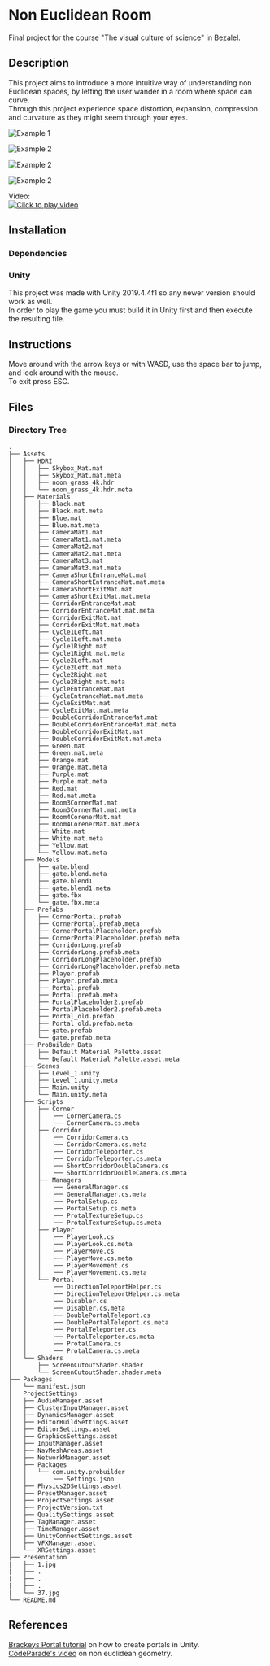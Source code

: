 # Non Euclidean Room
Final project for the course "The visual culture of science" in Bezalel.

## Description
This project aims to introduce a more intuitive way of understanding non Euclidean spaces, by letting the user wander in a room where space can curve.</br>
Through this project experience space distortion, expansion, compression and curvature as they might seem through your eyes.

![Example 1](./md/ner_1.gif)

![Example 2](./md/ner_2.gif)

![Example 2](./md/ner_3.gif)

![Example 2](./md/ner_4.gif)

Video:</br>
[![Click to play video](https://img.youtube.com/vi/gblDxUZDRX0/0.jpg)](https://www.youtube.com/watch?v=gblDxUZDRX0)

## Installation
### Dependencies
### Unity
This project was made with Unity 2019.4.4f1 so any newer version should work as well.</br>
In order to play the game you must build it in Unity first and then execute the resulting file.

## Instructions
Move around with the arrow keys or with WASD, use the space bar to jump, and look around with the mouse.</br>
To exit press ESC.

## Files
### Directory Tree
```
.
├── Assets
│   ├── HDRI
│   │   ├── Skybox_Mat.mat
│   │   ├── Skybox_Mat.mat.meta
│   │   ├── noon_grass_4k.hdr
│   │   └── noon_grass_4k.hdr.meta
│   ├── Materials
│   │   ├── Black.mat
│   │   ├── Black.mat.meta
│   │   ├── Blue.mat
│   │   ├── Blue.mat.meta
│   │   ├── CameraMat1.mat
│   │   ├── CameraMat1.mat.meta
│   │   ├── CameraMat2.mat
│   │   ├── CameraMat2.mat.meta
│   │   ├── CameraMat3.mat
│   │   ├── CameraMat3.mat.meta
│   │   ├── CameraShortEntranceMat.mat
│   │   ├── CameraShortEntranceMat.mat.meta
│   │   ├── CameraShortExitMat.mat
│   │   ├── CameraShortExitMat.mat.meta
│   │   ├── CorridorEntranceMat.mat
│   │   ├── CorridorEntranceMat.mat.meta
│   │   ├── CorridorExitMat.mat
│   │   ├── CorridorExitMat.mat.meta
│   │   ├── Cycle1Left.mat
│   │   ├── Cycle1Left.mat.meta
│   │   ├── Cycle1Right.mat
│   │   ├── Cycle1Right.mat.meta
│   │   ├── Cycle2Left.mat
│   │   ├── Cycle2Left.mat.meta
│   │   ├── Cycle2Right.mat
│   │   ├── Cycle2Right.mat.meta
│   │   ├── CycleEntranceMat.mat
│   │   ├── CycleEntranceMat.mat.meta
│   │   ├── CycleExitMat.mat
│   │   ├── CycleExitMat.mat.meta
│   │   ├── DoubleCorridorEntranceMat.mat
│   │   ├── DoubleCorridorEntranceMat.mat.meta
│   │   ├── DoubleCorridorExitMat.mat
│   │   ├── DoubleCorridorExitMat.mat.meta
│   │   ├── Green.mat
│   │   ├── Green.mat.meta
│   │   ├── Orange.mat
│   │   ├── Orange.mat.meta
│   │   ├── Purple.mat
│   │   ├── Purple.mat.meta
│   │   ├── Red.mat
│   │   ├── Red.mat.meta
│   │   ├── Room3CornerMat.mat
│   │   ├── Room3CornerMat.mat.meta
│   │   ├── Room4CorenerMat.mat
│   │   ├── Room4CorenerMat.mat.meta
│   │   ├── White.mat
│   │   ├── White.mat.meta
│   │   ├── Yellow.mat
│   │   └── Yellow.mat.meta
│   ├── Models
│   │   ├── gate.blend
│   │   ├── gate.blend.meta
│   │   ├── gate.blend1
│   │   ├── gate.blend1.meta
│   │   ├── gate.fbx
│   │   └── gate.fbx.meta
│   ├── Prefabs
│   │   ├── CornerPortal.prefab
│   │   ├── CornerPortal.prefab.meta
│   │   ├── CornerPortalPlaceholder.prefab
│   │   ├── CornerPortalPlaceholder.prefab.meta
│   │   ├── CorridorLong.prefab
│   │   ├── CorridorLong.prefab.meta
│   │   ├── CorridorLongPlaceholder.prefab
│   │   ├── CorridorLongPlaceholder.prefab.meta
│   │   ├── Player.prefab
│   │   ├── Player.prefab.meta
│   │   ├── Portal.prefab
│   │   ├── Portal.prefab.meta
│   │   ├── PortalPlaceholder2.prefab
│   │   ├── PortalPlaceholder2.prefab.meta
│   │   ├── Portal_old.prefab
│   │   ├── Portal_old.prefab.meta
│   │   ├── gate.prefab
│   │   └── gate.prefab.meta
│   ├── ProBuilder Data
│   │   ├── Default Material Palette.asset
│   │   └── Default Material Palette.asset.meta
│   ├── Scenes
│   │   ├── Level_1.unity
│   │   ├── Level_1.unity.meta
│   │   ├── Main.unity
│   │   └── Main.unity.meta
│   ├── Scripts
│   │   ├── Corner
│   │   │   ├── CornerCamera.cs
│   │   │   └── CornerCamera.cs.meta
│   │   ├── Corridor
│   │   │   ├── CorridorCamera.cs
│   │   │   ├── CorridorCamera.cs.meta
│   │   │   ├── CorridorTeleporter.cs
│   │   │   ├── CorridorTeleporter.cs.meta
│   │   │   ├── ShortCorridorDoubleCamera.cs
│   │   │   └── ShortCorridorDoubleCamera.cs.meta
│   │   ├── Managers
│   │   │   ├── GeneralManager.cs
│   │   │   ├── GeneralManager.cs.meta
│   │   │   ├── PortalSetup.cs
│   │   │   ├── PortalSetup.cs.meta
│   │   │   ├── ProtalTextureSetup.cs
│   │   │   └── ProtalTextureSetup.cs.meta
│   │   ├── Player
│   │   │   ├── PlayerLook.cs
│   │   │   ├── PlayerLook.cs.meta
│   │   │   ├── PlayerMove.cs
│   │   │   ├── PlayerMove.cs.meta
│   │   │   ├── PlayerMovement.cs
│   │   │   └── PlayerMovement.cs.meta
│   │   └── Portal
│   │       ├── DirectionTeleportHelper.cs
│   │       ├── DirectionTeleportHelper.cs.meta
│   │       ├── Disabler.cs
│   │       ├── Disabler.cs.meta
│   │       ├── DoublePortalTeleport.cs
│   │       ├── DoublePortalTeleport.cs.meta
│   │       ├── PortalTeleporter.cs
│   │       ├── PortalTeleporter.cs.meta
│   │       ├── ProtalCamera.cs
│   │       └── ProtalCamera.cs.meta
│   └── Shaders
│       ├── ScreenCutoutShader.shader
│       └── ScreenCutoutShader.shader.meta
├── Packages
│   └── manifest.json
│   ProjectSettings
│   ├── AudioManager.asset
│   ├── ClusterInputManager.asset
│   ├── DynamicsManager.asset
│   ├── EditorBuildSettings.asset
│   ├── EditorSettings.asset
│   ├── GraphicsSettings.asset
│   ├── InputManager.asset
│   ├── NavMeshAreas.asset
│   ├── NetworkManager.asset
│   ├── Packages
│   │   └── com.unity.probuilder
│   │       └── Settings.json
│   ├── Physics2DSettings.asset
│   ├── PresetManager.asset
│   ├── ProjectSettings.asset
│   ├── ProjectVersion.txt
│   ├── QualitySettings.asset
│   ├── TagManager.asset
│   ├── TimeManager.asset
│   ├── UnityConnectSettings.asset
│   ├── VFXManager.asset
│   └── XRSettings.asset
├── Presentation
|   ├── 1.jpg
|   ├── .
|   ├── .
|   ├── .
|   └── 37.jpg
└── README.md
```
## References
[Brackeys Portal tutorial](https://www.youtube.com/watch?v=cuQao3hEKfs&ab_channel=Brackeys) on how to create portals in Unity.</br>
[CodeParade's video](https://www.youtube.com/watch?v=kEB11PQ9Eo8) on non euclidean geometry.
